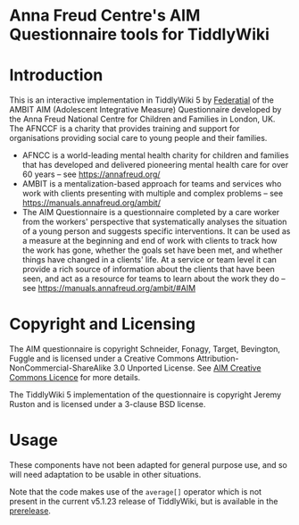 # Anna Freud Centre's AIM Questionnaire tools for TiddlyWiki

# Introduction

This is an interactive implementation in TiddlyWiki 5 by [Federatial](https://federatial.com) of the AMBIT AIM (Adolescent Integrative Measure) Questionnaire developed by the Anna Freud National Centre for Children and Families in London, UK. The AFNCCF is a charity that provides training and support for organisations providing social care to young people and their families.

* AFNCC is a world-leading mental health charity for children and families that has developed and delivered pioneering mental health care for over 60 years – see https://annafreud.org/
* AMBIT is a mentalization-based approach for teams and services who work with clients presenting with multiple and complex problems – see https://manuals.annafreud.org/ambit/
* The AIM Questionnaire is a questionnaire completed by a care worker from the workers' perspective that systematically analyses the situation of a young person and suggests specific interventions. It can be used as a measure at the beginning and end of work with clients to track how the work has gone, whether the goals set have been met, and whether things have changed in a clients' life. At a service or team level it can provide a rich source of information about the clients that have been seen, and act as a resource for teams to learn about the work they do – see https://manuals.annafreud.org/ambit/#AIM

# Copyright and Licensing

The AIM questionnaire is copyright Schneider, Fonagy, Target, Bevington, Fuggle and is licensed under a Creative Commons Attribution-NonCommercial-ShareAlike 3.0 Unported License. See [AIM Creative Commons Licence](https://manuals.annafreud.org/ambit/#AIM%20Creative%20Commons%20Licence) for more details.

The TiddlyWiki 5 implementation of the questionnaire is copyright Jeremy Ruston and is licensed under a 3-clause BSD license.

# Usage

These components have not been adapted for general purpose use, and so will need adaptation to be usable in other situations.

Note that the code makes use of the `average[]` operator which is not present in the current v5.1.23 release of TiddlyWiki, but is available in the [prerelease](https://tiddlyiki.com/prerelease).
